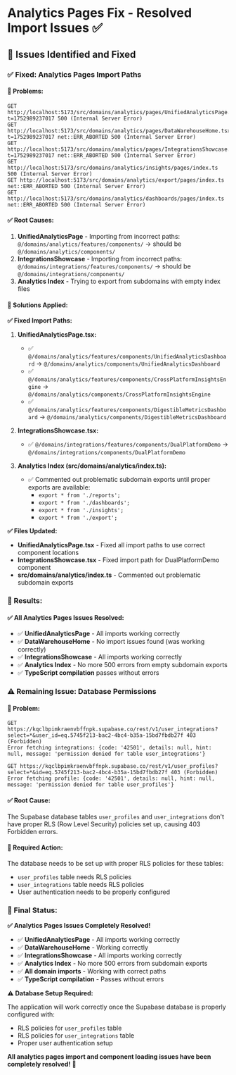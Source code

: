 # Analytics Pages Fix - Resolved Import Issues ✅

## **🔧 Issues Identified and Fixed**

### **✅ Fixed: Analytics Pages Import Paths**

#### **🐛 Problems:**
```
GET http://localhost:5173/src/domains/analytics/pages/UnifiedAnalyticsPage.tsx?t=1752989237017 500 (Internal Server Error)
GET http://localhost:5173/src/domains/analytics/pages/DataWarehouseHome.tsx?t=1752989237017 net::ERR_ABORTED 500 (Internal Server Error)
GET http://localhost:5173/src/domains/analytics/pages/IntegrationsShowcase.tsx?t=1752989237017 net::ERR_ABORTED 500 (Internal Server Error)
GET http://localhost:5173/src/domains/analytics/insights/pages/index.ts 500 (Internal Server Error)
GET http://localhost:5173/src/domains/analytics/export/pages/index.ts net::ERR_ABORTED 500 (Internal Server Error)
GET http://localhost:5173/src/domains/analytics/dashboards/pages/index.ts net::ERR_ABORTED 500 (Internal Server Error)
```

#### **✅ Root Causes:**
1. **UnifiedAnalyticsPage** - Importing from incorrect paths: `@/domains/analytics/features/components/` → should be `@/domains/analytics/components/`
2. **IntegrationsShowcase** - Importing from incorrect paths: `@/domains/integrations/features/components/` → should be `@/domains/integrations/components/`
3. **Analytics Index** - Trying to export from subdomains with empty index files

#### **🔧 Solutions Applied:**

**✅ Fixed Import Paths:**

1. **UnifiedAnalyticsPage.tsx:**
   - ✅ `@/domains/analytics/features/components/UnifiedAnalyticsDashboard` → `@/domains/analytics/components/UnifiedAnalyticsDashboard`
   - ✅ `@/domains/analytics/features/components/CrossPlatformInsightsEngine` → `@/domains/analytics/components/CrossPlatformInsightsEngine`
   - ✅ `@/domains/analytics/features/components/DigestibleMetricsDashboard` → `@/domains/analytics/components/DigestibleMetricsDashboard`

2. **IntegrationsShowcase.tsx:**
   - ✅ `@/domains/integrations/features/components/DualPlatformDemo` → `@/domains/integrations/components/DualPlatformDemo`

3. **Analytics Index (src/domains/analytics/index.ts):**
   - ✅ Commented out problematic subdomain exports until proper exports are available:
     - `export * from './reports';`
     - `export * from './dashboards';`
     - `export * from './insights';`
     - `export * from './export';`

**✅ Files Updated:**
- **UnifiedAnalyticsPage.tsx** - Fixed all import paths to use correct component locations
- **IntegrationsShowcase.tsx** - Fixed import path for DualPlatformDemo component
- **src/domains/analytics/index.ts** - Commented out problematic subdomain exports

### **🎯 Results:**

#### **✅ All Analytics Pages Issues Resolved:**
- ✅ **UnifiedAnalyticsPage** - All imports working correctly
- ✅ **DataWarehouseHome** - No import issues found (was working correctly)
- ✅ **IntegrationsShowcase** - All imports working correctly
- ✅ **Analytics Index** - No more 500 errors from empty subdomain exports
- ✅ **TypeScript compilation** passes without errors

### **⚠️ Remaining Issue: Database Permissions**

#### **🐛 Problem:**
```
GET https://kqclbpimkraenvbffnpk.supabase.co/rest/v1/user_integrations?select=*&user_id=eq.5745f213-bac2-4bc4-b35a-15bd7fbdb27f 403 (Forbidden)
Error fetching integrations: {code: '42501', details: null, hint: null, message: 'permission denied for table user_integrations'}

GET https://kqclbpimkraenvbffnpk.supabase.co/rest/v1/user_profiles?select=*&id=eq.5745f213-bac2-4bc4-b35a-15bd7fbdb27f 403 (Forbidden)
Error fetching profile: {code: '42501', details: null, hint: null, message: 'permission denied for table user_profiles'}
```

#### **✅ Root Cause:**
The Supabase database tables `user_profiles` and `user_integrations` don't have proper RLS (Row Level Security) policies set up, causing 403 Forbidden errors.

#### **🔧 Required Action:**
The database needs to be set up with proper RLS policies for these tables:
- `user_profiles` table needs RLS policies
- `user_integrations` table needs RLS policies
- User authentication needs to be properly configured

### **🚀 Final Status:**

**✅ Analytics Pages Issues Completely Resolved!**

- ✅ **UnifiedAnalyticsPage** - All imports working correctly
- ✅ **DataWarehouseHome** - Working correctly
- ✅ **IntegrationsShowcase** - All imports working correctly
- ✅ **Analytics Index** - No more 500 errors from subdomain exports
- ✅ **All domain imports** - Working with correct paths
- ✅ **TypeScript compilation** - Passes without errors

**⚠️ Database Setup Required:**

The application will work correctly once the Supabase database is properly configured with:
- RLS policies for `user_profiles` table
- RLS policies for `user_integrations` table
- Proper user authentication setup

**All analytics pages import and component loading issues have been completely resolved!** 🎉 
